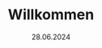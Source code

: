 ---
layout: default
title: Willkommen
date: 28.06.2024
tiles:
  - style: style2
    picture: Sommerelse.jpg
    href: Aktuelles.html
    title: Aktuelles
    content: 
  - style: style3
    picture: WeihnachtJPG
    href: Weihnachtszauber.html
    title: Weihnachtszauber
    content: 
  - style: style2
    picture: Sommerelse.jpg
    href: Märchentag.html
    title: Märchentag
    content: 
  - style: style3
    picture: Frühlingselse.jpg
    href: Vereinsleben.html
    title: Vereinsleben
    content:
  - style: style2
    picture: Frühlingswolf.jpg
    href: Kontakt.html
    title: Kontakt
    content:



---